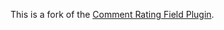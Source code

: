 This is a fork of the [Comment Rating Field Plugin](http://wordpress.org/plugins/comment-rating-field-plugin/).
